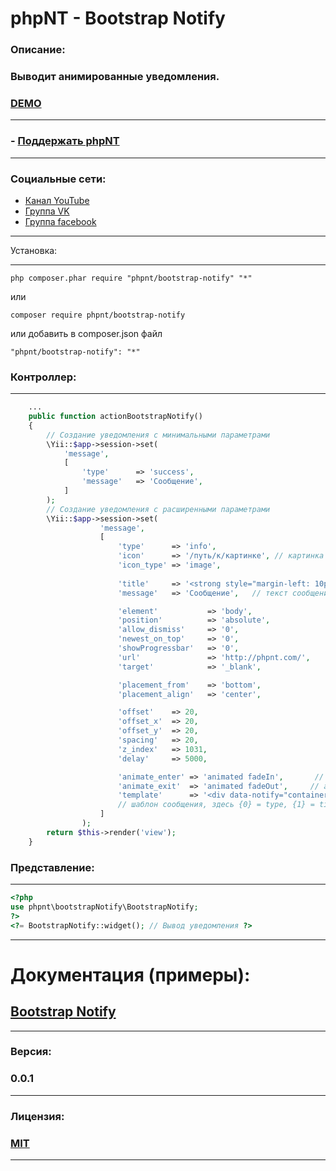 phpNT - Bootstrap Notify
================================

### Описание:
### Выводит анимированные уведомления.
### [DEMO](http://phpnt.dev/widget/bootstrap-notify?id=1)

------------
### - [Поддержать phpNT](http://phpnt.com/donate/index)
------------

### Социальные сети:
 - [Канал YouTube](https://www.youtube.com/c/phpnt)
 - [Группа VK](https://vk.com/phpnt)
 - [Группа facebook](https://www.facebook.com/Phpnt-595851240515413/)

------------

Установка:

------------

```
php composer.phar require "phpnt/bootstrap-notify" "*"
```
или

```
composer require phpnt/bootstrap-notify
```

или добавить в composer.json файл

```
"phpnt/bootstrap-notify": "*"
```
### Контроллер:
------------
```php
    ...
    public function actionBootstrapNotify()
    {
        // Создание уведомления с минимальными параметрами
        \Yii::$app->session->set(
            'message',
            [
                'type'      => 'success',
                'message'   => 'Сообщение',
            ]
        );
        // Создание уведомления с расширенными параметрами
        \Yii::$app->session->set(
                    'message',
                    [
                        'type'      => 'info',                          // класс сообщения (success, info, warning, danger)
                        'icon'      => '/путь/к/картинке', // картинка перед сообщением, тип смотрим ниже
                        'icon_type' => 'image',                         // тип иконки в данном случае это класс bootstrap иконки,
                                                                        // для картинки image, а в icon указываем путь до картинки
                        'title'     => '<strong style="margin-left: 10px;">Спасибо</strong>',      // заголовок
                        'message'   => 'Сообщение',   // текст сообщения

                        'element'           => 'body',                  // к какому элементу применяется уведомление
                        'position'          => 'absolute',              // позиция контейнера элемента (static | fixed | relative | absolute)
                        'allow_dismiss'     => '0',                     // позволять пользователю закрывать уведомление (1 - да, 0 - нет)
                        'newest_on_top'     => '0',                     // новое уведомление заменяет старое (1 - да, 0 - нет)
                        'showProgressbar'   => '0',                     // показывать прогресс бар (1 - да, 0 - нет)
                        'url'               => 'http://phpnt.com/',     // ссылка
                        'target'            => '_blank',                // target ссылки

                        'placement_from'    => 'bottom',                // позиция по вертикали (top или bottom)
                        'placement_align'   => 'center',                // позиция по горизонтали (left, center или right)

                        'offset'    => 20,                              // смещение от свойства placement_align (если left - смещение от левого края)
                        'offset_x'  => 20,                              // растояние между элементами уведомлений по оси x в писелях
                        'offset_y'  => 20,                              // растояние между элементами уведомлений по оси y в писелях
                        'spacing'   => 20,                              // расстояние между блоками
                        'z_index'   => 1031,                            // z-index
                        'delay'     => 5000,                            // время показа уведомления

                        'animate_enter' => 'animated fadeIn',       // анимация для начала показа
                        'animate_exit'  => 'animated fadeOut',     // анимация для конца показа
                        'template'      => '<div data-notify="container" class="col-xs-11 col-sm-3 alert alert-{0}" role="alert"><button type="button" aria-hidden="true" class="close" data-notify="dismiss">×</button><span data-notify="icon"></span><span data-notify="title">{1}</span><span data-notify="message">{2}</span><div class="progress" data-notify="progressbar"><div class="progress-bar progress-bar-{0}" role="progressbar" aria-valuenow="0" aria-valuemin="0" aria-valuemax="100" style="width: 0%;"></div></div><a href="{3}" target="{4}" data-notify="url"></a></div>',
                        // шаблон сообщения, здесь {0} = type, {1} = title, {2} = message, {3} = url, {4} = target
                    ]
                );
        return $this->render('view');
    }
```

### Представление:
------------
```php
<?php
use phpnt\bootstrapNotify\BootstrapNotify;
?>
<?= BootstrapNotify::widget(); // Вывод уведомления ?>
```

------------
# Документация (примеры):
## [Bootstrap Notify](http://bootstrap-notify.remabledesigns.com/)
------------
### Версия:
### 0.0.1
------------
### Лицензия:
### [MIT](https://ru.wikipedia.org/wiki/%D0%9B%D0%B8%D1%86%D0%B5%D0%BD%D0%B7%D0%B8%D1%8F_MIT)
------------

